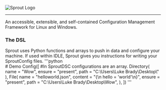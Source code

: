 ![Sprout Logo](http://i.imgur.com/7XA8xpe.png)</br><hr>
An accessible, extensible, and self-contained Configuration Management Framework for Linux and Windows.

### The DSL
Sprout uses Python functions and arrays to push in data and configure your machine.
If used within IDLE, Sprout gives you instructions for writing your SproutConfig files.
'''python  
    # Demo
    Config([ #In SproutDSC configurations are an array.
        Directory(
            name = "Wow",
            ensure = "present",
            path = "C:\\Users\\Luke Brady\\Desktop\\"
            ),
        File(
            name = "helloworld.json",
            content = "{\n  hello = 'world'\n}",
            ensure = "present",
            path = "C:\\Users\\Luke Brady\\Desktop\\Wow",
            ),
        ])
'''
